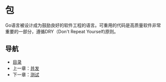 # 包

Go语言被设计成为鼓励良好的软件工程的语言。可重用的代码是高质量软件非常重要的一部分，遵循DRY（Don't Repeat Yourself)原则。

## 导航
* [目录](0.md)
* 上一章：[并发](10.md)
* 下一章：[测试](12.md)